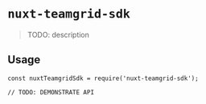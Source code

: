 # `nuxt-teamgrid-sdk`

> TODO: description

## Usage

```
const nuxtTeamgridSdk = require('nuxt-teamgrid-sdk');

// TODO: DEMONSTRATE API
```
